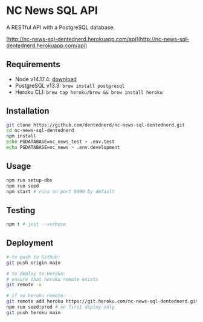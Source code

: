 # NC News SQL API

A RESTful API with a PostgreSQL database.

[http://nc-news-sql-dentednerd.herokuapp.com/api](http://nc-news-sql-dentednerd.herokuapp.com/api)

## Requirements

- Node v14.17.4: [download](https://nodejs.org/en/)
- PostgreSQL v13.3: `brew install postgresql`
- Heroku CLI: `brew tap heroku/brew && brew install heroku`

## Installation

```sh
git clone https://github.com/dentednerd/nc-news-sql-dentednerd.git
cd nc-news-sql-dentednerd
npm install
echo PGDATABASE=nc_news_test > .env.test
echo PGDATABASE=nc_news > .env.development
```

## Usage

```sh
npm run setup-dbs
npm run seed
npm start # runs on port 9090 by default
```

## Testing

```sh
npm t # jest --verbose
```

## Deployment

```sh
# to push to Github:
git push origin main

# to deploy to Heroku:
# ensure that heroku remote exists
git remote -v

# if no heroku remote:
git remote add heroku https://git.heroku.com/nc-news-sql-dentednerd.git
npm run seed:prod # on first deploy only
git push heroku main
```
